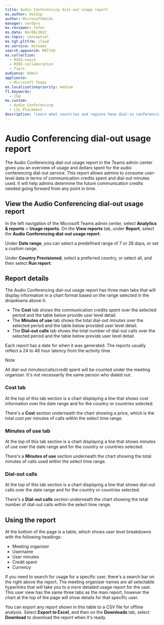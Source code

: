 ```yaml
---
title: Audio Conferencing dial-out usage report
ms.author: heidip
author: MicrosoftHeidi
manager: serdars
ms.reviewer: fafan
ms.date: 04/08/2022
ms.topic: conceptual
ms.tgt.pltfrm: cloud
ms.service: msteams
search.appverid: MET150
ms.collection:
  - M365-voice
  - M365-collaboration
  - Tier1
audience: Admin
appliesto:
  - Microsoft Teams
ms.localizationpriority: medium
f1.keywords:
  - CSH
ms.custom:
  - Audio Conferencing
  - LIL_Placement
description: "Learn what countries and regions have dial-in conferencing numbers, and how they're automatically assigned."
---
```


# Audio Conferencing dial-out usage report

The Audio Conferencing dial-out usage report in the Teams admin center gives you an overview of usage and dollars spent for the audio conferencing dial-out service. This report allows admins to consume user-level data in terms of communication credits spent and dial-out minutes used. It will help admins determine the future communication credits needed going forward from any point in time.

## View the Audio Conferencing dial-out usage report

In the left navigation of the Microsoft Teams admin center, select **Analytics & reports** \> **Usage reports**. On the **View reports** tab, under **Report**, select the **Audio Conferencing dial-out usage report**.

Under **Date range**, you can select a predefined range of 7 or 28 days, or set a custom range.

Under **Country Previsioned**, select a preferred country, or select all, and then select **Run report**.

## Report details

The Audio Conferencing dial-out usage report has three main tabs that will display information in a chart format based on the range selected in the dropdowns above it:

- The **Cost** tab shows the communication credits spent over the selected period and the table below provide user level detail.
- The **Minutes of use** tab shows the total dial-out minutes over the selected period and the table below provided user level detail.
- The **Dial-out calls** tab shows the total number of dial-out calls over the selected period and the table below provide user level detail.

Each report has a date for when it was generated. The reports usually reflect a 24 to 48 hour latency from the activity time.

> [!NOTE]
> All dial-out minutes/calls/credit spent will be counted under the meeting organizer. It's not necessarily the same person who dialed out.

### Cost tab

At the top of this tab section is a chart displaying a line that shows cost information over the date range and for the country or countries selected.

There's a **Cost** section underneath the chart showing a price, which is the total cost per minutes of calls within the select time range.

### Minutes of use tab

At the top of this tab section is a chart displaying a line that shows minutes of use over the date range and for the country or countries selected.

There's a **Minutes of use** section underneath the chart showing the total minutes of calls used within the select time range.

### Dial-out calls

At the top of this tab section is a chart displaying a line that shows dial-out calls over the date range and for the country or countries selected.

There's a **Dial-out calls** section underneath the chart showing the total number of dial-out calls within the select time range.

## Using the report

At the bottom of the page is a table, which shows user level breakdowns with the following headings:

- Meeting organizer
- Username
- User minutes
- Credit spent
- Currency

If you need to search for usage for a specific user, there's a search bar on the right above the report. The meeting organizer names are all selectable hyperlinks that will take you to a more detailed usage report for the user. This user view has the same three tabs as the main report, however the chart at the top of the page will show details for that specific user.

You can export any report shown in this table to a CSV file for offline analysis. Select **Export to Excel**, and then on the **Downloads** tab, select **Download** to download the report when it's ready.
